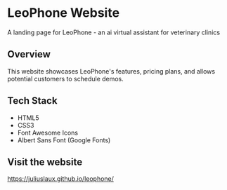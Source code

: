 # LeoPhone Website

A landing page for LeoPhone - an ai virtual assistant for veterinary clinics

## Overview

This website showcases LeoPhone's features, pricing plans, and allows potential customers to schedule demos.

## Tech Stack

- HTML5
- CSS3
- Font Awesome Icons
- Albert Sans Font (Google Fonts)

## Visit the website

https://juliuslaux.github.io/leophone/

